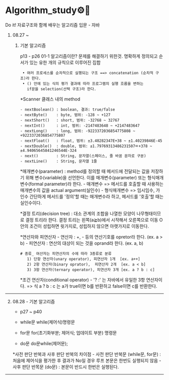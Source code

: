 # Algorithm_study⚙🔗

Do it! 자료구조와 함께 배우는 알고리즘 입문 - 자바

1. 08.27 ~

    1. 기본 알고리즘 
             
       p13 - p26
       01-1 알고리즘이란? 
            문제를 해결하기 위한것. 명확하게 정의되고 순서가 있는 유한 개의 규칙으로 이루어진 집합
            
            • 여러 프로세스를 순차적으로 실행되는 구조 ==> concatenation (순차적 구조)라 한다.
            • () 안에 있는 식의 평가 결과에 따라 프로그램의 실행 흐름을 변하는 
              if문을 selection(선택 구조)라 한다.
        
          *Scanner 클래스 내의 method
           
           - nextBoolean() : boolean, 결과: true/false
           - nextByte()    : byte, 범위: -128 ~ +127
           - nextShort()   : short, 범위: -32768 ~ 32767
           - nextInt()     : int, 범위: -2147483648 ~ +2147483647
           - nextLong()    : long, 범위: -9223372036854775808 ~ +9223372036854775807
           - nextFloat()   : float, 범위: ±3.40282347E+38 ~ ±1.40239846E-45
           - nextDouble()  : double, 범위: ±1.79769313486231507ㄸ+378 ~ ±4.94065645841246544E-324
           - next()        : String, 문자열(스페이스, 줄 바꿈 문자로 구분)
           - nextLine()    : String, 문자열 1줄
          
          *매개변수(parameter) 
             : method를 정의할 때 메서드에 전달되는 값을 저장하기 위해 변수(variable)을 선언한다.
               이를 매개변수(parameter) 또는 형식매개변수(formal parameter)라 한다.
               - 매개변수 => 메서드를 호출할 때 사용하는 매개변수의 값을 actual argument(실인수)
               - 형식매개변수 => 임시임수, 가인수
               간단하게 메서드를 '정의'할 때는 매개변수라 하고, 메서드를 '호출'할 때는 실인수이다. 

          *결정 트리(decision tree)
            : 대소 관계의 조합을 나열한 모양이 나무형태이므로 결정 트리라 한다.
              결정 트리는 왼쪽(a≧b)에서 시작해서 오른쪽으로 이동
              O 안의 조건이 성립하면 윗가지로, 성립하지 않으면 아랫가지로 이동한다.
            
          *연산자와 피연산자
           - 연산자 : +, - 등의 연산기호를 opretor라 한다. (ex. a > b)
           - 피연산자 : 연산의 대상이 되는 것을 oprand라 한다. (ex. a, b)

           # 종류_ 여산자는 피연산자의 수에 따라 3종류로 분류
              1) 단항 연산자(unary operator), 피연산자 1개  [ex. a++]
              2) 2항 연산자(binary oprator),  피연산자 2개  [ex. a < b]
              3) 3항 연산자(ternary operator), 피연산자 3개 [ex. a ? b : c]
          
          *조건 연산자(conditional operator)
               - '? :' 는 자바에서 유일한 3항 연산자이다. 
                  => 식 a ? b : c 는 a가 true이면 b를 반환하고 false이면 c를 반환한다. 


 -----------------------------------------------------------------------------------------------------------------------------------------------------------------------
2. 08.28 - 기본 알고리즘 
    
    - p27 ~ p40
    
    * while문
      while(제어식)명령문
      
    * for문
        for(초기화부분; 제어식; 업데이트 부분) 명령문
    * do문
      do문while(제어문);
      
     *사전 판단 반복과 사후 판단 반복의 차이점
        - 사전 판단 반복문 (while문, for문) : 처음에 제어식을 평가한 후 결과가 No일 경우 루프 본문은 한번도 실행되지 않음
        - 사후 판단 반목문 (do문)           : 본문이 반드시 한번은 실행된다. 

  -----------------------------------------------------------------------------------------------------------------------------------------------------------------------



